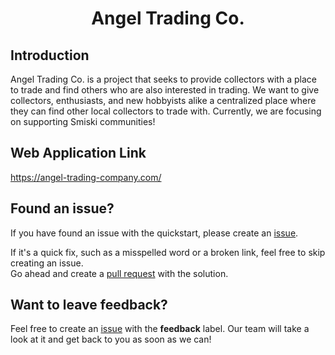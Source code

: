 <div align="center">
  <h1>
    Angel Trading Co.
  </h1>
</div>

## Introduction

Angel Trading Co. is a project that seeks to provide collectors with a place to trade and find others who are also interested in trading. We want to give collectors, enthusiasts, and new hobbyists alike a centralized place where they can find other local collectors to trade with. Currently, we are focusing on supporting Smiski communities!

## Web Application Link
https://angel-trading-company.com/

## Found an issue?

If you have found an issue with the quickstart, please create an [issue](https://github.com/AustinWheel/angel-trading-co/issues).

If it's a quick fix, such as a misspelled word or a broken link, feel free to skip creating an issue.  
Go ahead and create a [pull request](https://github.com/clerkinc/clerk-nextjs-app-quickstart/pulls) with the solution.

## Want to leave feedback?

Feel free to create an [issue](https://github.com/AustinWheel/angel-trading-co/issues) with the **feedback** label. Our team will take a look at it and get back to you as soon as we can!
